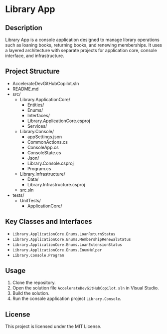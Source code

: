 # Library App

## Description
Library App is a console application designed to manage library operations such as loaning books, returning books, and renewing memberships. It uses a layered architecture with separate projects for application core, console interface, and infrastructure.

## Project Structure
- AccelerateDevGitHubCopilot.sln
- README.md
- src/
  - Library.ApplicationCore/
    - Entities/
    - Enums/
    - Interfaces/
    - Library.ApplicationCore.csproj
    - Services/
  - Library.Console/
    - appSettings.json
    - CommonActions.cs
    - ConsoleApp.cs
    - ConsoleState.cs
    - Json/
    - Library.Console.csproj
    - Program.cs
  - Library.Infrastructure/
    - Data/
    - Library.Infrastructure.csproj
  - src.sln
- tests/
  - UnitTests/
    - ApplicationCore/

## Key Classes and Interfaces
- `Library.ApplicationCore.Enums.LoanReturnStatus`
- `Library.ApplicationCore.Enums.MembershipRenewalStatus`
- `Library.ApplicationCore.Enums.LoanExtensionStatus`
- `Library.ApplicationCore.Enums.EnumHelper`
- `Library.Console.Program`

## Usage
1. Clone the repository.
2. Open the solution file `AccelerateDevGitHubCopilot.sln` in Visual Studio.
3. Build the solution.
4. Run the console application project `Library.Console`.

## License
This project is licensed under the MIT License.